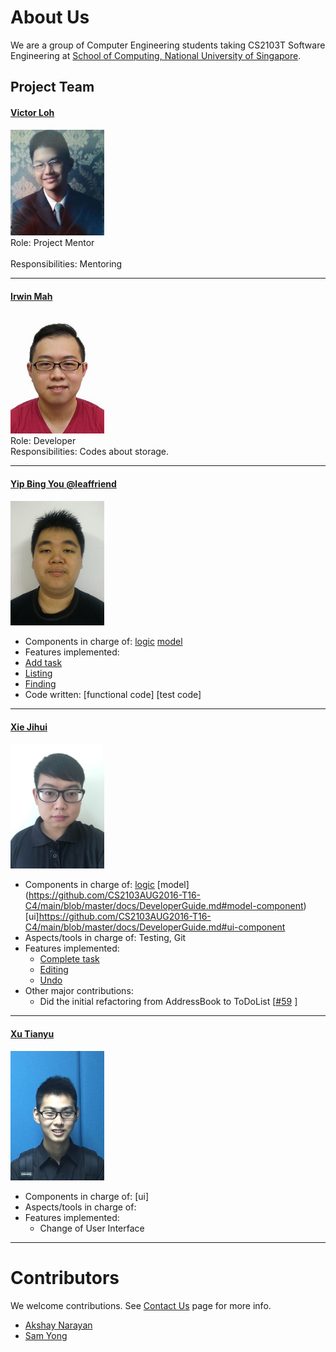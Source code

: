 # About Us

We are a group of Computer Engineering students taking CS2103T Software Engineering at [School of Computing, National University of Singapore](http://www.comp.nus.edu.sg).

## Project Team

#### [Victor Loh](https://github.com/lohvht)
<img src="images/VictorLoh.jpg" width="150"><br>
 Role: Project Mentor <br>  
 Responsibilities: Mentoring

 -----

#### [Irwin Mah](https://github.com/chooxy) <br>
<img src="images/IrwinMah.jpg" width="150"><br>
Role: Developer <br>
Responsibilities: Codes about storage.

-----

#### [Yip Bing You @leaffriend](https://github.com/leaffriend)
<img src="images/YipBingYou.jpg" width="150"><br>
* Components in charge of: [logic](https://github.com/CS2103AUG2016-T16-C4/main/blob/master/docs/DeveloperGuide.md#logic-component) [model](https://github.com/CS2103AUG2016-T16-C4/main/blob/master/docs/DeveloperGuide.md#model-component)
* Features implemented:
 * [Add task](https://github.com/CS2103AUG2016-T16-C4/main/blob/master/docs/UserGuide.md#adding-a-task-add)
 * [Listing](https://github.com/CS2103AUG2016-T16-C4/main/blob/master/docs/UserGuide.md#listing)
 * [Finding](https://github.com/CS2103AUG2016-T16-C4/main/blob/master/docs/UserGuide.md#finding)
* Code written: [functional code] [test code]

-----

#### [Xie Jihui](https://github.com/xjh666)
<img src="images/XieJihui.JPG" width="150"><br>
* Components in charge of: [logic](https://github.com/CS2103AUG2016-T16-C4/main/blob/master/docs/DeveloperGuide.md#logic-component) [model] (https://github.com/CS2103AUG2016-T16-C4/main/blob/master/docs/DeveloperGuide.md#model-component) [ui]https://github.com/CS2103AUG2016-T16-C4/main/blob/master/docs/DeveloperGuide.md#ui-component
* Aspects/tools in charge of: Testing, Git
* Features implemented:
   * [Complete task](https://github.com/CS2103AUG2016-T16-C4/main/blob/master/docs/UserGuide.md#complete-a-task-complete)
   * [Editing](https://github.com/CS2103AUG2016-T16-C4/main/blob/master/docs/UserGuide.md#editing)
   * [Undo](https://github.com/CS2103AUG2016-T16-C4/main/blob/master/docs/UserGuide.md#undo-action-undo)
* Other major contributions:
  * Did the initial refactoring from AddressBook to ToDoList [[#59](https://github.com/CS2103AUG2016-T16-C4/main/pull/59) ]

-----

#### [Xu Tianyu](https://github.com/yeetee179)
<img src="images/XuTianyu.jpg" width="150"><br>
* Components in charge of: [ui]
* Aspects/tools in charge of: 
* Features implemented:
   * Change of User Interface
-----

# Contributors

We welcome contributions. See [Contact Us](ContactUs.md) page for more info.

* [Akshay Narayan](https://github.com/se-edu/addressbook-level4/pulls?q=is%3Apr+author%3Aokkhoy)
* [Sam Yong](https://github.com/se-edu/addressbook-level4/pulls?q=is%3Apr+author%3Amauris)

